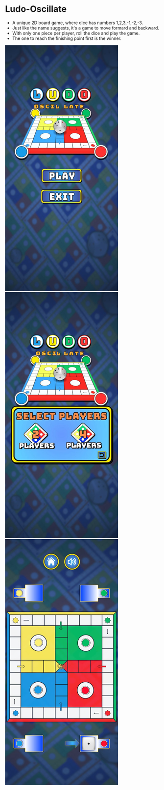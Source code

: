 # Ludo-Oscillate

- A unique 2D board game, where dice has numbers 1,2,3,-1,-2,-3.
- Just like the name suggests, it's a game to move formard and backward.
- With only one piece per player, roll the dice and play the game.
- The one to reach the finishing point first is the winner.

![Image Alt](https://github.com/akash0thapa/Ludo-Oscillate-old/blob/933d1e49364a7b1cd8827ccdc455507ffce9a5ee/img_1.png)
![Image Alt](https://github.com/akash0thapa/Ludo-Oscillate-old/blob/ed5bb82f8e67ddf07d494642d849b808a448733b/img_2.png)
![Image Alt](https://github.com/akash0thapa/Ludo-Oscillate-old/blob/dc6e85664f70d21630854f37b32c6859c2c17be5/img_3.png)

